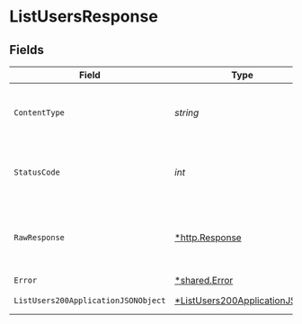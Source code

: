 # ListUsersResponse


## Fields

| Field                                                                                  | Type                                                                                   | Required                                                                               | Description                                                                            |
| -------------------------------------------------------------------------------------- | -------------------------------------------------------------------------------------- | -------------------------------------------------------------------------------------- | -------------------------------------------------------------------------------------- |
| `ContentType`                                                                          | *string*                                                                               | :heavy_check_mark:                                                                     | HTTP response content type for this operation                                          |
| `StatusCode`                                                                           | *int*                                                                                  | :heavy_check_mark:                                                                     | HTTP response status code for this operation                                           |
| `RawResponse`                                                                          | [*http.Response](https://pkg.go.dev/net/http#Response)                                 | :heavy_minus_sign:                                                                     | Raw HTTP response; suitable for custom response parsing                                |
| `Error`                                                                                | [*shared.Error](../../models/shared/error.md)                                          | :heavy_minus_sign:                                                                     | Error                                                                                  |
| `ListUsers200ApplicationJSONObject`                                                    | [*ListUsers200ApplicationJSON](../../models/operations/listusers200applicationjson.md) | :heavy_minus_sign:                                                                     | successful operation                                                                   |
